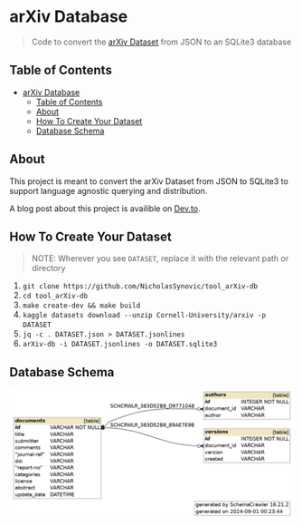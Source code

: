 # arXiv Database

> Code to convert the
> [arXiv Dataset](https://www.kaggle.com/datasets/Cornell-University/arxiv) from
> JSON to an SQLite3 database

## Table of Contents

- [arXiv Database](#arxiv-database)
  - [Table of Contents](#table-of-contents)
  - [About](#about)
  - [How To Create Your Dataset](#how-to-create-your-dataset)
  - [Database Schema](#database-schema)

## About

This project is meant to convert the arXiv Dataset from JSON to SQLite3 to
support language agnostic querying and distribution.

A blog post about this project is availible on
[Dev.to](https://dev.to/nicholassynovic/creating-an-arxiv-db-940).

## How To Create Your Dataset

> NOTE: Wherever you see `DATASET`, replace it with the relevant path or
> directory

1. `git clone https://github.com/NicholasSynovic/tool_arXiv-db`
1. `cd tool_arXiv-db`
1. `make create-dev && make build`
1. `kaggle datasets download --unzip Cornell-University/arxiv -p DATASET`
1. `jq -c . DATASET.json > DATASET.jsonlines`
1. `arXiv-db -i DATASET.jsonlines -o DATASET.sqlite3`

## Database Schema

![](data/images/schema.png)

